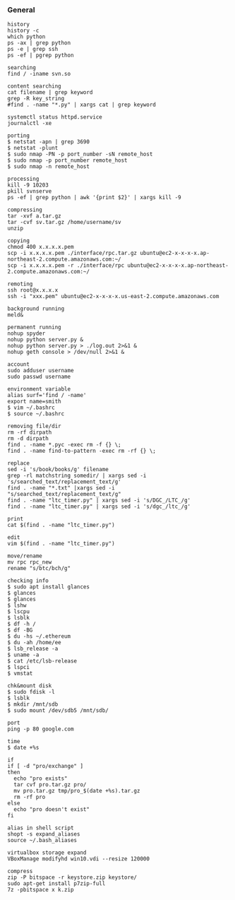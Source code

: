 ### General

    history
    history -c
    which python
    ps -ax | grep python
    ps -e | grep ssh
    ps -ef | pgrep python
    
    searching
    find / -iname svn.so
    
    content searching
    cat filename | grep keyword
    grep -R key_string
    #find . -name "*.py" | xargs cat | grep keyword
    
    systemctl status httpd.service
    journalctl -xe
    
    porting
    $ netstat -apn | grep 3690
    $ netstat -plunt
    $ sudo nmap -PN -p port_number -sN remote_host
    $ sudo nmap -p port_number remote_host
    $ sudo nmap -n remote_host
    
    processing
    kill -9 10203
    pkill svnserve
    ps -ef | grep python | awk '{print $2}' | xargs kill -9
    
    compressing
    tar -xvf a.tar.gz
    tar -cvf sv.tar.gz /home/username/sv
    unzip
    
    copying
    chmod 400 x.x.x.x.pem
    scp -i x.x.x.x.pem ./interface/rpc.tar.gz ubuntu@ec2-x-x-x-x.ap-northeast-2.compute.amazonaws.com:~/
    scp -i x.x.x.x.pem -r ./interface/rpc ubuntu@ec2-x-x-x-x.ap-northeast-2.compute.amazonaws.com:~/
    
    remoting
    ssh root@x.x.x.x
    ssh -i "xxx.pem" ubuntu@ec2-x-x-x-x.us-east-2.compute.amazonaws.com
    
    background running
    meld&
    
    permanent running
    nohup spyder
    nohup python server.py &
    nohup python server.py > ./log.out 2>&1 &
    nohup geth console > /dev/null 2>&1 &
    
    account
    sudo adduser username
    sudo passwd username
    
    environment variable
    alias surf='find / -name'
    export name=smith
    $ vim ~/.bashrc
    $ source ~/.bashrc
    
    removing file/dir
    rm -rf dirpath
    rm -d dirpath
    find . -name *.pyc -exec rm -f {} \;
    find . -name find-to-pattern -exec rm -rf {} \;
    
    replace
    sed -i 's/book/books/g' filename
    grep -rl matchstring somedir/ | xargs sed -i 's/searched_text/replacement_text/g'
    find . -name "*.txt" |xargs sed -i "s/searched_text/replacement_text/g"
    find . -name "ltc_timer.py" | xargs sed -i 's/DGC_/LTC_/g'
    find . -name "ltc_timer.py" | xargs sed -i 's/dgc_/ltc_/g'
    
    print
    cat $(find . -name "ltc_timer.py")
        
    edit
    vim $(find . -name "ltc_timer.py")
    
    move/rename
    mv rpc rpc_new
    rename "s/btc/bch/g"
    
    checking info
    $ sudo apt install glances
    $ glances
    $ glances
    $ lshw
    $ lscpu
    $ lsblk
    $ df -h /
    $ df -BG
    $ du -hs ~/.ethereum
    $ du -ah /home/ee
    $ lsb_release -a
    $ uname -a
    $ cat /etc/lsb-release 
    $ lspci
    $ vmstat
    
    chk&mount disk
    $ sudo fdisk -l
    $ lsblk
    $ mkdir /mnt/sdb
    $ sudo mount /dev/sdb5 /mnt/sdb/
    
    port
    ping -p 80 google.com

    time
    $ date +%s
    
    if
    if [ -d "pro/exchange" ]
    then
      echo "pro exists"
      tar cvf pro.tar.gz pro/
      mv pro.tar.gz tmp/pro_$(date +%s).tar.gz
      rm -rf pro
    else
      echo "pro doesn't exist"
    fi
    
    alias in shell script
    shopt -s expand_aliases
    source ~/.bash_aliases

    virtualbox storage expand
    VBoxManage modifyhd win10.vdi --resize 120000
    
    compress
    zip -P bitspace -r keystore.zip keystore/
    sudo apt-get install p7zip-full
    7z -pbitspace x k.zip

